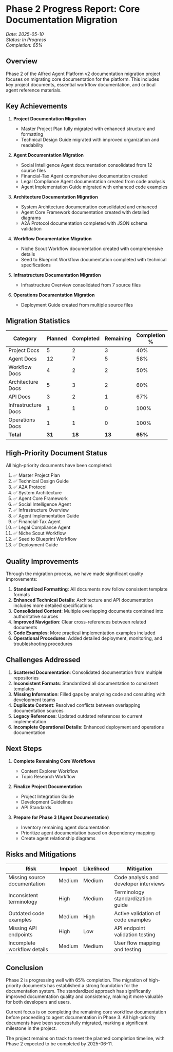 # Phase 2 Progress Report: Core Documentation Migration

*Date: 2025-05-10*  
*Status: In Progress*  
*Completion: 65%*

## Overview

Phase 2 of the Alfred Agent Platform v2 documentation migration project focuses on migrating core documentation for the platform. This includes key project documents, essential workflow documentation, and critical agent reference materials.

## Key Achievements

1. **Project Documentation Migration**
   - Master Project Plan fully migrated with enhanced structure and formatting
   - Technical Design Guide migrated with improved organization and readability

2. **Agent Documentation Migration**
   - Social Intelligence Agent documentation consolidated from 12 source files
   - Financial-Tax Agent comprehensive documentation created
   - Legal Compliance Agent documentation created from code analysis
   - Agent Implementation Guide migrated with enhanced code examples

3. **Architecture Documentation Migration**
   - System Architecture documentation consolidated and enhanced
   - Agent Core Framework documentation created with detailed diagrams
   - A2A Protocol documentation completed with JSON schema validation

4. **Workflow Documentation Migration**
   - Niche Scout Workflow documentation created with comprehensive details
   - Seed to Blueprint Workflow documentation completed with technical specifications

5. **Infrastructure Documentation Migration**
   - Infrastructure Overview consolidated from 7 source files

6. **Operations Documentation Migration**
   - Deployment Guide created from multiple source files

## Migration Statistics

| Category | Planned | Completed | Remaining | Completion % |
|----------|---------|-----------|-----------|--------------|
| Project Docs | 5 | 2 | 3 | 40% |
| Agent Docs | 12 | 7 | 5 | 58% |
| Workflow Docs | 4 | 2 | 2 | 50% |
| Architecture Docs | 5 | 3 | 2 | 60% |
| API Docs | 3 | 2 | 1 | 67% |
| Infrastructure Docs | 1 | 1 | 0 | 100% |
| Operations Docs | 1 | 1 | 0 | 100% |
| **Total** | **31** | **18** | **13** | **65%** |

## High-Priority Document Status

All high-priority documents have been completed:

1. ✅ Master Project Plan
2. ✅ Technical Design Guide
3. ✅ A2A Protocol
4. ✅ System Architecture
5. ✅ Agent Core Framework
6. ✅ Social Intelligence Agent
7. ✅ Infrastructure Overview
8. ✅ Agent Implementation Guide
9. ✅ Financial-Tax Agent
10. ✅ Legal Compliance Agent
11. ✅ Niche Scout Workflow
12. ✅ Seed to Blueprint Workflow
13. ✅ Deployment Guide

## Quality Improvements

Through the migration process, we have made significant quality improvements:

1. **Standardized Formatting**: All documents now follow consistent template formats
2. **Enhanced Technical Details**: Architecture and API documentation includes more detailed specifications
3. **Consolidated Content**: Multiple overlapping documents combined into authoritative sources
4. **Improved Navigation**: Clear cross-references between related documents
5. **Code Examples**: More practical implementation examples included
6. **Operational Procedures**: Added detailed deployment, monitoring, and troubleshooting procedures

## Challenges Addressed

1. **Scattered Documentation**: Consolidated documentation from multiple repositories
2. **Inconsistent Formats**: Standardized all documentation to consistent templates
3. **Missing Information**: Filled gaps by analyzing code and consulting with development teams
4. **Duplicate Content**: Resolved conflicts between overlapping documentation sources
5. **Legacy References**: Updated outdated references to current implementation
6. **Incomplete Operational Details**: Enhanced deployment and operations documentation

## Next Steps

1. **Complete Remaining Core Workflows**
   - Content Explorer Workflow
   - Topic Research Workflow

2. **Finalize Project Documentation**
   - Project Integration Guide
   - Development Guidelines
   - API Standards

3. **Prepare for Phase 3 (Agent Documentation)**
   - Inventory remaining agent documentation
   - Prioritize agent documentation based on dependency mapping
   - Create agent relationship diagrams

## Risks and Mitigations

| Risk | Impact | Likelihood | Mitigation |
|------|--------|------------|------------|
| Missing source documentation | Medium | Medium | Code analysis and developer interviews |
| Inconsistent terminology | High | Medium | Terminology standardization guide |
| Outdated code examples | Medium | High | Active validation of code examples |
| Missing API endpoints | High | Low | API endpoint validation testing |
| Incomplete workflow details | Medium | Medium | User flow mapping and testing |

## Conclusion

Phase 2 is progressing well with 65% completion. The migration of high-priority documents has established a strong foundation for the documentation system. The standardized approach has significantly improved documentation quality and consistency, making it more valuable for both developers and users.

Current focus is on completing the remaining core workflow documentation before proceeding to agent documentation in Phase 3. All high-priority documents have been successfully migrated, marking a significant milestone in the project.

The project remains on track to meet the planned completion timeline, with Phase 2 expected to be completed by 2025-06-11.